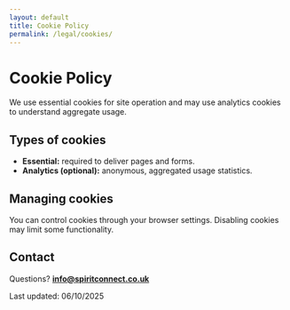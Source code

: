```yaml
---
layout: default
title: Cookie Policy
permalink: /legal/cookies/
---
```


# Cookie Policy

We use essential cookies for site operation and may use analytics cookies to understand aggregate usage.

## Types of cookies
- **Essential:** required to deliver pages and forms.
- **Analytics (optional):** anonymous, aggregated usage statistics.

## Managing cookies
You can control cookies through your browser settings. Disabling cookies may limit some functionality.

## Contact
Questions? **info@spiritconnect.co.uk**

Last updated: 06/10/2025

